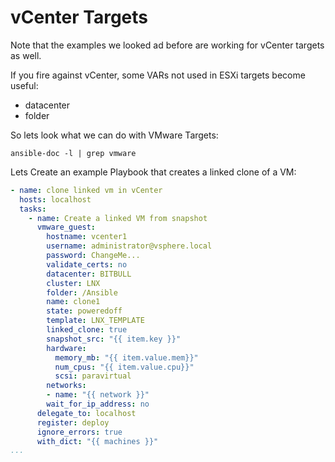 # vCenter Targets
Note that the examples we looked ad before are working for vCenter targets as well.

If you fire against vCenter, some VARs not used in ESXi targets become useful:
* datacenter
* folder

So lets look what we can do with VMware Targets:

    ansible-doc -l | grep vmware

Lets Create an example Playbook that creates a linked clone of a VM:

```yaml
- name: clone linked vm in vCenter
  hosts: localhost
  tasks:
    - name: Create a linked VM from snapshot
      vmware_guest:
        hostname: vcenter1
        username: administrator@vsphere.local
        password: ChangeMe...
        validate_certs: no
        datacenter: BITBULL
        cluster: LNX
        folder: /Ansible
        name: clone1
        state: poweredoff
        template: LNX_TEMPLATE
        linked_clone: true
        snapshot_src: "{{ item.key }}"
        hardware:
          memory_mb: "{{ item.value.mem}}"
          num_cpus: "{{ item.value.cpu}}"
          scsi: paravirtual
        networks:
        - name: "{{ network }}"
        wait_for_ip_address: no
      delegate_to: localhost
      register: deploy
      ignore_errors: true
      with_dict: "{{ machines }}"
...
```
<!--stackedit_data:
eyJoaXN0b3J5IjpbLTE5OTExNTA0NDYsMTE2MzE5MTY0MF19
-->